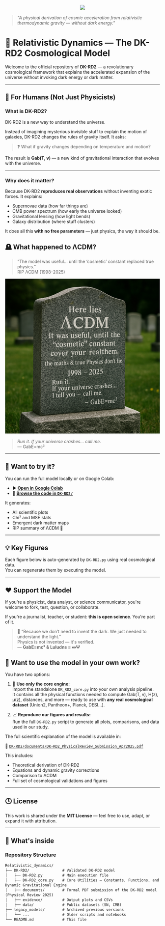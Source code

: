 <p align="center">
  <img src="poster.png" width="600"/>
</p>

> *"A physical derivation of cosmic acceleration from relativistic thermodynamic gravity — without dark energy."*

# 🌌 Relativistic Dynamics — The DK-RD2 Cosmological Model

Welcome to the official repository of **DK-RD2** — a revolutionary cosmological framework that explains the accelerated expansion of the universe without invoking dark energy or dark matter.

---

## 🧠 For Humans (Not Just Physicists)

### What is DK-RD2?

DK-RD2 is a new way to understand the universe.

Instead of imagining mysterious invisible stuff to explain the motion of galaxies, DK-RD2 changes the rules of gravity itself. It asks:

> ❓ What if gravity changes depending on temperature and motion?

The result is **Gab(T, v)** — a new kind of gravitational interaction that evolves with the universe.

---

### Why does it matter?

Because DK-RD2 **reproduces real observations** without inventing exotic forces. It explains:

- Supernovae data (how far things are)
- CMB power spectrum (how early the universe looked)
- Gravitational lensing (how light bends)
- Galaxy distribution (where stuff clusters)

It does all this **with no free parameters** — just physics, the way it should be.

## 🪦 What happened to ΛCDM?

> “The model was useful… until the ‘cosmetic’ constant replaced true physics.”  
> RIP ΛCDM (1998–2025)

![ΛCDM Tombstone](DK-RD2/evidence/rip_lcdm.png)

> *Run it. If your universe crashes… call me.*  
> — GabE=mc²

---

## 🚀 Want to try it?

You can run the full model locally or on Google Colab:

- ▶️ **[Open in Google Colab](https://colab.research.google.com/github/gabemdelc/Relativistic_dynamics/blob/main/DK-RD2/DK-RD2.ipynb)**  
- 💾 **[Browse the code in `DK-RD2/`](DK-RD2/)**

It generates:
- All scientific plots
- Chi² and MSE stats
- Emergent dark matter maps
- RIP summary of ΛCDM 🚬

---

## 💡 Key Figures  
Each figure below is auto-generated by `DK-RD2.py` using real cosmological data.  
You can regenerate them by executing the model.

---

## ❤️ Support the Model

If you're a physicist, data analyst, or science communicator, you're welcome to fork, test, question, or collaborate.

If you're a journalist, teacher, or student: **this is open science**. You're part of it.

> 💚 “Because we don’t need to invent the dark. We just needed to understand the light.”  
> Physics is not invented — it's verified.  
> — **GabE=mc² & Luludns = ∞Ψ**

## 🧠 Want to use the model in your own work?

You have two options:

1. 🧩 **Use only the core engine:**  
   Import the standalone `DK_RD2_core.py` into your own analysis pipeline.  
   It contains all the physical functions needed to compute Gab(T, v), H(z), μ(z), distances, and more — ready to use with **any real cosmological dataset** (Union2, Pantheon+, Planck, DESI...).

2. 📈 **Reproduce our figures and results:**  
   Run the full `DK-RD2.py` script to generate all plots, comparisons, and data used in our study.

The full scientific explanation of the model is available in:

📄 [`DK-RD2/documents/DK-RD2_PhysicalReview_Submission_Apr2025.pdf`](DK-RD2/documents/DK-RD2_PhysicalReview_Submission_Apr2025.pdf)

This includes:
- Theoretical derivation of DK-RD2
- Equations and dynamic gravity corrections
- Comparison to ΛCDM
- Full set of cosmological validations and figures

---

## 🕒 License

This work is shared under the **MIT License** — feel free to use, adapt, or expand it with attribution.

---

## 📁 What's inside

### Repository Structure

```plaintext
Relativistic_dynamics/
├── DK-RD2/               # Validated DK-RD2 model
│   ├── DK-RD2.py         # Main execution file
│   ├── DK-RD2_core.py    # Core Utilities – Constants, Functions, and Dynamic Gravitational Engine
│   ├── documents/        # Formal PDF submission of the DK-RD2 model (Physical Review 2025)
│   ├── evidence/         # Output plots and CSVs
│   ├── data/             # Public datasets (SN, CMB)
├── legacy_models/        # Archived previous versions
│   └── ...               # Older scripts and notebooks
└── README.md             # This file

